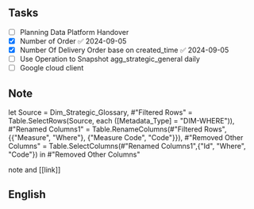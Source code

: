 
## Tasks

- [ ] Planning Data Platform Handover 
- [x] Number of Order ✅ 2024-09-05
- [x] Number Of Delivery Order base on created_time ✅ 2024-09-05
- [ ] Use Operation to Snapshot agg_strategic_general daily
- [ ] Google cloud client

## Note

let
    Source = Dim_Strategic_Glossary,
    #"Filtered Rows" = Table.SelectRows(Source, each ([Metadata_Type] = "DIM-WHERE")),
    #"Renamed Columns1" = Table.RenameColumns(#"Filtered Rows",{{"Measure", "Where"}, {"Measure Code", "Code"}}),
    #"Removed Other Columns" = Table.SelectColumns(#"Renamed Columns1",{"Id", "Where", "Code"})
in
    #"Removed Other Columns"

note and [[link]]

## English
